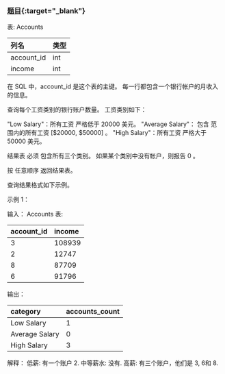 ### [题目](https://leetcode.cn/problems/count-salary-categories/){:target="_blank"}

表: Accounts

| 列名         | 类型  |
|:-----------|:----|
| account_id | int |
| income     | int |

在 SQL 中，account_id 是这个表的主键。
每一行都包含一个银行帐户的月收入的信息。

查询每个工资类别的银行账户数量。 工资类别如下：

"Low Salary"：所有工资 严格低于 20000 美元。
"Average Salary"： 包含 范围内的所有工资 [$20000, $50000] 。
"High Salary"：所有工资 严格大于 50000 美元。

结果表 必须 包含所有三个类别。 如果某个类别中没有帐户，则报告 0 。

按 任意顺序 返回结果表。

查询结果格式如下示例。

示例 1：

输入：
Accounts 表:

| account_id | income |
|:-----------|:-------|
| 3          | 108939 |
| 2          | 12747  |
| 8          | 87709  |
| 6          | 91796  |

输出：

| category       | accounts_count |
|:---------------|:---------------|
| Low Salary     | 1              |
| Average Salary | 0              |
| High Salary    | 3              |

解释：
低薪: 有一个账户 2.
中等薪水: 没有.
高薪: 有三个账户，他们是 3, 6和 8.
